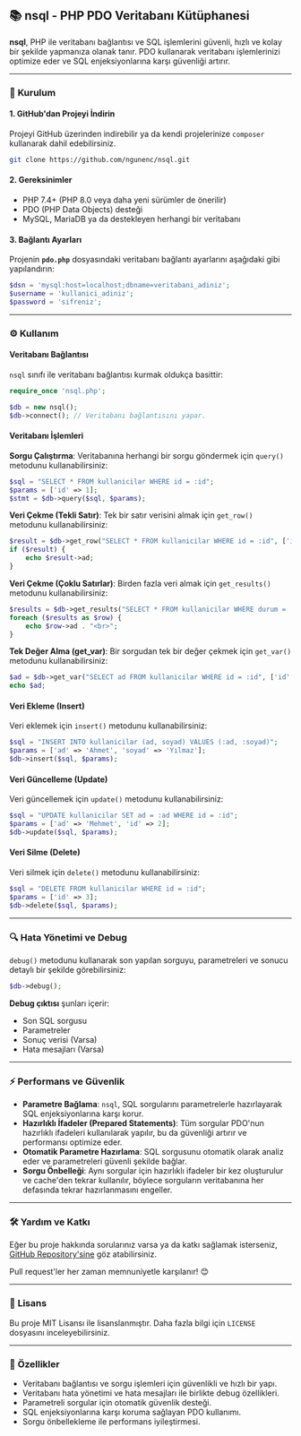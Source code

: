 ## 📚 **nsql - PHP PDO Veritabanı Kütüphanesi**

**nsql**, PHP ile veritabanı bağlantısı ve SQL işlemlerini güvenli, hızlı ve kolay bir şekilde yapmanıza olanak tanır. PDO kullanarak veritabanı işlemlerinizi optimize eder ve SQL enjeksiyonlarına karşı güvenliği artırır.

---

### 🔧 **Kurulum**

#### 1. GitHub'dan Projeyi İndirin

Projeyi GitHub üzerinden indirebilir ya da kendi projelerinize `composer` kullanarak dahil edebilirsiniz.

```bash
git clone https://github.com/ngunenc/nsql.git
```

#### 2. Gereksinimler

* PHP 7.4+ (PHP 8.0 veya daha yeni sürümler de önerilir)
* PDO (PHP Data Objects) desteği
* MySQL, MariaDB ya da destekleyen herhangi bir veritabanı

#### 3. Bağlantı Ayarları

Projenin **`pdo.php`** dosyasındaki veritabanı bağlantı ayarlarını aşağıdaki gibi yapılandırın:

```php
$dsn = 'mysql:host=localhost;dbname=veritabani_adiniz';
$username = 'kullanici_adiniz';
$password = 'sifreniz';
```

---

### ⚙️ **Kullanım**

#### Veritabanı Bağlantısı

`nsql` sınıfı ile veritabanı bağlantısı kurmak oldukça basittir:

```php
require_once 'nsql.php';

$db = new nsql();
$db->connect(); // Veritabanı bağlantısını yapar.
```

#### Veritabanı İşlemleri

**Sorgu Çalıştırma**:
Veritabanına herhangi bir sorgu göndermek için `query()` metodunu kullanabilirsiniz:

```php
$sql = "SELECT * FROM kullanicilar WHERE id = :id";
$params = ['id' => 1];
$stmt = $db->query($sql, $params);
```

**Veri Çekme (Tekli Satır)**:
Tek bir satır verisini almak için `get_row()` metodunu kullanabilirsiniz:

```php
$result = $db->get_row("SELECT * FROM kullanicilar WHERE id = :id", ['id' => 1]);
if ($result) {
    echo $result->ad;
}
```

**Veri Çekme (Çoklu Satırlar)**:
Birden fazla veri almak için `get_results()` metodunu kullanabilirsiniz:

```php
$results = $db->get_results("SELECT * FROM kullanicilar WHERE durum = :durum", ['durum' => 'aktif']);
foreach ($results as $row) {
    echo $row->ad . "<br>";
}
```

**Tek Değer Alma (get\_var)**:
Bir sorgudan tek bir değer çekmek için `get_var()` metodunu kullanabilirsiniz:

```php
$ad = $db->get_var("SELECT ad FROM kullanicilar WHERE id = :id", ['id' => 1]);
echo $ad;
```

#### Veri Ekleme (Insert)

Veri eklemek için `insert()` metodunu kullanabilirsiniz:

```php
$sql = "INSERT INTO kullanicilar (ad, soyad) VALUES (:ad, :soyad)";
$params = ['ad' => 'Ahmet', 'soyad' => 'Yılmaz'];
$db->insert($sql, $params);
```

#### Veri Güncelleme (Update)

Veri güncellemek için `update()` metodunu kullanabilirsiniz:

```php
$sql = "UPDATE kullanicilar SET ad = :ad WHERE id = :id";
$params = ['ad' => 'Mehmet', 'id' => 2];
$db->update($sql, $params);
```

#### Veri Silme (Delete)

Veri silmek için `delete()` metodunu kullanabilirsiniz:

```php
$sql = "DELETE FROM kullanicilar WHERE id = :id";
$params = ['id' => 3];
$db->delete($sql, $params);
```

---

### 🔍 **Hata Yönetimi ve Debug**

`debug()` metodunu kullanarak son yapılan sorguyu, parametreleri ve sonucu detaylı bir şekilde görebilirsiniz:

```php
$db->debug();
```

**Debug çıktısı** şunları içerir:

* Son SQL sorgusu
* Parametreler
* Sonuç verisi (Varsa)
* Hata mesajları (Varsa)

---

### ⚡ **Performans ve Güvenlik**

* **Parametre Bağlama**: `nsql`, SQL sorgularını parametrelerle hazırlayarak SQL enjeksiyonlarına karşı korur.
* **Hazırlıklı İfadeler (Prepared Statements)**: Tüm sorgular PDO'nun hazırlıklı ifadeleri kullanılarak yapılır, bu da güvenliği artırır ve performansı optimize eder.
* **Otomatik Parametre Hazırlama**: SQL sorgusunu otomatik olarak analiz eder ve parametreleri güvenli şekilde bağlar.
* **Sorgu Önbelleği**: Aynı sorgular için hazırlıklı ifadeler bir kez oluşturulur ve cache'den tekrar kullanılır, böylece sorguların veritabanına her defasında tekrar hazırlanmasını engeller.

---

### 🛠️ **Yardım ve Katkı**

Eğer bu proje hakkında sorularınız varsa ya da katkı sağlamak isterseniz, [GitHub Repository'sine](https://github.com/ngunenc/nsql) göz atabilirsiniz.

Pull request'ler her zaman memnuniyetle karşılanır! 😊

---

### 📄 **Lisans**

Bu proje MIT Lisansı ile lisanslanmıştır. Daha fazla bilgi için `LICENSE` dosyasını inceleyebilirsiniz.

---

### 🎯 **Özellikler**

* Veritabanı bağlantısı ve sorgu işlemleri için güvenlikli ve hızlı bir yapı.
* Veritabanı hata yönetimi ve hata mesajları ile birlikte debug özellikleri.
* Parametreli sorgular için otomatik güvenlik desteği.
* SQL enjeksiyonlarına karşı koruma sağlayan PDO kullanımı.
* Sorgu önbellekleme ile performans iyileştirmesi.